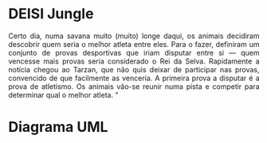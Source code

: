 # DEISI Jungle

<p align="justify"> Certo dia, numa savana muito (muito) longe daqui, os animais decidiram descobrir quem seria
o melhor atleta entre eles. Para o fazer, definiram um conjunto de provas desportivas que iriam
disputar entre si — quem vencesse mais provas seria considerado o Rei da Selva. Rapidamente
a notícia chegou ao Tarzan, que não quis deixar de participar nas provas, convencido de que
facilmente as venceria. A primeira prova a disputar é a prova de atletismo. Os animais vão-se reunir numa pista e
competir para determinar qual o melhor atleta. "</p>

# Diagrama UML